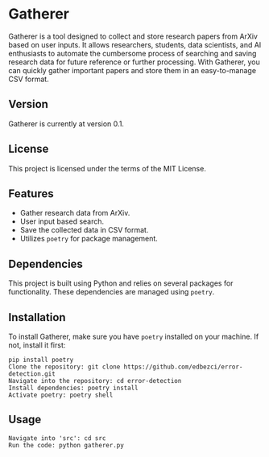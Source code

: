# Gatherer
Gatherer is a tool designed to collect and store research papers from ArXiv based on user inputs. It allows researchers, students, data scientists, and AI enthusiasts to automate the cumbersome process of searching and saving research data for future reference or further processing.
With Gatherer, you can quickly gather important papers and store them in an easy-to-manage CSV format.
## Version
Gatherer is currently at version 0.1.
## License
This project is licensed under the terms of the MIT License.
## Features

- Gather research data from ArXiv.
- User input based search.
- Save the collected data in CSV format.
- Utilizes `poetry` for package management.

## Dependencies
This project is built using Python and relies on several packages for functionality. These dependencies are managed using `poetry`.
## Installation
To install Gatherer, make sure you have `poetry` installed on your machine. If not, install it first:


    pip install poetry
	Clone the repository: git clone https://github.com/edbezci/error-detection.git
	Navigate into the repository: cd error-detection
	Install dependencies: poetry install
    Activate poetry: poetry shell

## Usage

	Navigate into 'src': cd src
	Run the code: python gatherer.py
